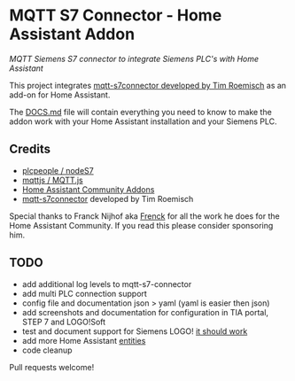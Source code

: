 # MQTT S7 Connector - Home Assistant Addon

_MQTT Siemens S7 connector to integrate Siemens PLC's with Home Assistant_

This project integrates [mqtt-s7connector developed by Tim Roemisch](https://github.com/timroemisch/mqtt-s7-connector) as an add-on for Home Assistant.

The [DOCS.md](./DOCS.md) file will contain everything you need to know to make the addon work with your Home Assistant installation and your Siemens PLC.

## Credits

- [plcpeople / nodeS7](https://github.com/plcpeople/nodeS7)
- [mqttjs / MQTT.js](https://github.com/mqttjs/MQTT.js)
- [Home Assistant Community Addons](https://github.com/hassio-addons/)
- [mqtt-s7connector](https://github.com/timroemisch/mqtt-s7-connector) developed by Tim Roemisch

Special thanks to Franck Nijhof aka [Frenck](https://github.com/frenck) for all the work he does for the Home Assistant Community. If you read this please consider sponsoring him.

## TODO

- add additional log levels to mqtt-s7-connector 
- add multi PLC connection support
- config file and documentation json > yaml (yaml is easier then json)
- add screenshots and documentation for configuration in TIA portal, STEP 7 and LOGO!Soft
- test and document support for Siemens LOGO! [it should work](https://github.com/plcpeople/nodeS7/issues/37)
- add more Home Assistant [entities](https://developers.home-assistant.io/docs/core/entity)
- code cleanup

Pull requests welcome!
